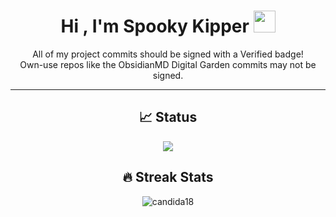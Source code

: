 

<!--
**SpookyKipper/SpookyKipper** is a ✨ _special_ ✨ repository because its `README.md` (this file) appears on your GitHub profile.

Here are some ideas to get you started:

- 🔭 I’m currently working on ...
- 🌱 I’m currently learning ...
- 👯 I’m looking to collaborate on ...
- 🤔 I’m looking for help with ...
- 💬 Ask me about ...
- 📫 How to reach me: ...
- 😄 Pronouns: ...
- ⚡ Fun fact: ...
-->


<h1 align="center">Hi , I'm Spooky Kipper <img src="https://media.giphy.com/media/hvRJCLFzcasrR4ia7z/giphy.gif" width="35"></h1>

<p align="center">
 <!-- <a href="https://github.com/DenverCoder1/readme-typing-svg"><img src="https://readme-typing-svg.herokuapp.com?font=&duration=3500&pause=1000&color=B262FE&center=true&width=500&lines=I'm+Interested+in+JavaScript%2C+PHP;I'm+Interested+in+Web+Development">-->
 All of my project commits should be signed with a Verified badge!<br>
 Own-use repos like the ObsidianMD Digital Garden commits may not be signed.
</p>
<hr/>

<h2 align="center"> 📈 Status </h2>
<p align="center"><img src="https://github-readme-stats.vercel.app/api?username=SpookyKipper&hide=prs&theme=synthwave"></p>
<h2 align="center"> 🔥 Streak Stats </h2>
<p align="center"><img src="https://github-readme-streak-stats.herokuapp.com?user=SpookyKipper&theme=shades-of-purple&ring=DD2727&fire=DD2727" alt="candida18"  /></p>
